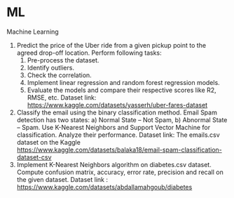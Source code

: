 # ML
Machine Learning 
1. Predict the price of the Uber ride from a given pickup point to the agreed drop-off location.
      Perform following tasks:
      1. Pre-process the dataset.
      2. Identify outliers.
      3. Check the correlation.
      4. Implement linear regression and random forest regression models.
      5. Evaluate the models and compare their respective scores like R2, RMSE, etc.
      Dataset link: https://www.kaggle.com/datasets/yasserh/uber-fares-dataset
2. Classify the email using the binary classification method. Email Spam detection has two 
      states: a) Normal State – Not Spam, b) Abnormal State – Spam. Use K-Nearest Neighbors and 
      Support Vector Machine for classification. Analyze their performance.
      Dataset link: The emails.csv dataset on the Kaggle
      https://www.kaggle.com/datasets/balaka18/email-spam-classification-dataset-csv
3. Implement K-Nearest Neighbors algorithm on diabetes.csv dataset. Compute confusion 
      matrix, accuracy, error rate, precision and recall on the given dataset.
      Dataset link : https://www.kaggle.com/datasets/abdallamahgoub/diabetes
